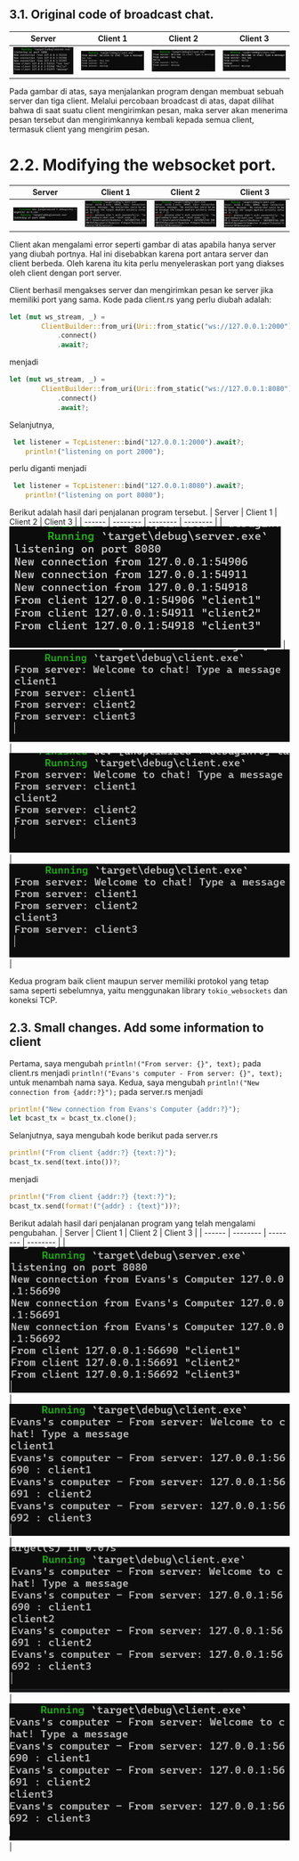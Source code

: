 ## 3.1. Original code of broadcast chat.

| Server | Client 1 | Client 2 | Client 3 |
| ------ | -------- | -------- | -------- |
| ![Server](img/server.png) | ![Client 1](img/client1.png) | ![Client 2](img/client2.png) | ![Client 3](img/client3.png) |

Pada gambar di atas, saya menjalankan program dengan membuat sebuah server dan tiga client. Melalui percobaan broadcast di atas, dapat dilihat bahwa di saat suatu client mengirimkan pesan, maka server akan menerima pesan tersebut dan mengirimkannya kembali kepada semua client, termasuk client yang mengirim pesan.

# 2.2. Modifying the websocket port.
| Server | Client 1 | Client 2 | Client 3 |
| ------ | -------- | -------- | -------- |
| ![Server](img/server2.png) | ![Client 1](img/client21.png) | ![Client 2](img/client22.png) | ![Client 3](img/client23.png) |

Client akan mengalami error seperti gambar di atas apabila hanya server yang diubah portnya. Hal ini disebabkan karena port antara server dan client berbeda. Oleh karena itu kita perlu menyeleraskan port yang diakses oleh client dengan port server.

Client berhasil mengakses server dan mengirimkan pesan ke server jika memiliki port yang sama. Kode pada client.rs yang perlu diubah adalah:
```rust
let (mut ws_stream, _) =
        ClientBuilder::from_uri(Uri::from_static("ws://127.0.0.1:2000"))
            .connect()
            .await?;
```
menjadi
```rust
let (mut ws_stream, _) =
        ClientBuilder::from_uri(Uri::from_static("ws://127.0.0.1:8080"))
            .connect()
            .await?;
```
Selanjutnya,
```rust
 let listener = TcpListener::bind("127.0.0.1:2000").await?;
    println!("listening on port 2000");
```
perlu diganti menjadi
```rust
 let listener = TcpListener::bind("127.0.0.1:8080").await?;
    println!("listening on port 8080");
```
Berikut adalah hasil dari penjalanan program tersebut.
| Server | Client 1 | Client 2 | Client 3 |
| ------ | -------- | -------- | -------- |
| ![Server](img/server3.png) | ![Client 1](img/client31.png) | ![Client 2](img/client32.png) | ![Client 3](img/client33.png) |

Kedua program baik client maupun server memiliki protokol yang tetap sama seperti sebelumnya, yaitu menggunakan library `tokio_websockets` dan koneksi TCP.

## 2.3. Small changes. Add some information to client 
Pertama, saya mengubah `println!("From server: {}", text);` pada client.rs menjadi `println!("Evans's computer - From server: {}", text);` untuk menambah nama saya. Kedua, saya mengubah `println!("New connection from {addr:?}");` pada server.rs menjadi
```rust
println!("New connection from Evans's Computer {addr:?}");
let bcast_tx = bcast_tx.clone();
```
Selanjutnya, saya mengubah kode berikut pada server.rs
```rust
println!("From client {addr:?} {text:?}");
bcast_tx.send(text.into())?;
```
menjadi
```rust
println!("From client {addr:?} {text:?}");
bcast_tx.send(format!("{addr} : {text}"))?;
```

Berikut adalah hasil dari penjalanan program yang telah mengalami pengubahan.
| Server | Client 1 | Client 2 | Client 3 |
| ------ | -------- | -------- | -------- |
| ![Server](img/server4.png) | ![Client 1](img/client41.png) | ![Client 2](img/client42.png) | ![Client 3](img/client43.png) |